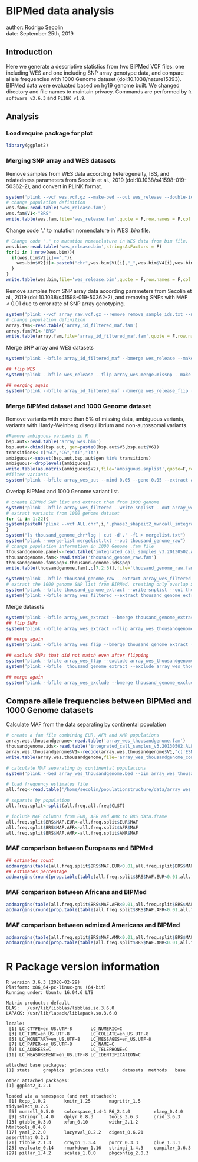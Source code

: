 # BIPMed data analysis

author: Rodrigo Secolin  
date: September 25th, 2019

## Introduction

Here we generate a descriptive statistics from two BIPMed VCF files: one including WES and one including SNP array genotype data, and compare allele frequencies with 1000 Genome dataset (doi:10.1038/nature15393). BIPMed data were evaluated based on hg19 genome built. We changed directory and file names to maintain privacy. Commands are performed by `R software v3.6.3` and `PLINK v1.9`.

## Analysis

### Load require package for plot

```r
library(ggplot2)
```

### Merging SNP array and WES datasets

Remove samples from WES data according heterogeneity, IBS, and relatedness parameters from Secolin et al., 2019 (doi:10.1038/s41598-019-50362-2), and convert in PLINK format.
```r
system('plink --vcf wes.vcf.gz --make-bed --out wes_release --double-id --biallelic-only strict --remove remove_sample_ids.txt')
# change population definition
wes.fam<-read.table('wes_release.fam')
wes.fam$V1<-"BRS"
write.table(wes.fam,file='wes_release.fam',quote = F,row.names = F,col.names = F,sep="\t")
```

Change code "." to mutation nomenclature in WES *.bim* file. 
```r
# Change code "." to mutation nomenclature in WES data from bim file.
wes.bim<-read.table('wes_release.bim',stringsAsFactors = F)
for(i in 1:nrow(wes.bim)){
  if(wes.bim$V2[i]=="."){
    wes.bim$V2[i]<-paste0("chr",wes.bim$V1[i],"_",wes.bim$V4[i],wes.bim$V5[i],"_",wes.bim$V6[i])
  }
}
write.table(wes.bim,file='wes_release.bim',quote = F,row.names = F,col.names = F,sep="\t")
```
Remove samples from SNP array data according parameters from Secolin et al., 2019 (doi:10.1038/s41598-019-50362-2), and removing SNPs with MAF < 0.01 due to error rate of SNP array genotyping.
```r
system('plink --vcf array_raw.vcf.gz --remove remove_sample_ids.txt --maf 0.01 --make-bed --out array_id_filtered_maf')
# change population definition
array.fam<-read.table('array_id_filtered_maf.fam')
array.fam$V1<-"BRS"
write.table(array.fam,file='array_id_filtered_maf.fam',quote = F,row.names = F,col.names = F,sep="\t")

```
Merge SNP array and WES datasets
```r
system('plink --bfile array_id_filtered_maf --bmerge wes_release --make-bed --out array_wes')

## flip WES
system('plink --bfile wes_release --flip array_wes-merge.missnp --make-bed --out wes_release_flip')

## merging again
system('plink --bfile array_id_filtered_maf --bmerge wes_release_flip --make-bed --out array_wes')
```

### Merge BIPMed dataset and 1000 Genome dataset

Remove variants with more than 5% of missing data, ambiguous variants, variants with Hardy-Weinberg disequilibrium and non-autossomal variants.
```r
#Remove ambiguous variants in R
bsp.aut<-read.table('array_wes.bim')
bsp.aut<-cbind(bsp.aut, gen=paste0(bsp.aut$V5,bsp.aut$V6))
transitions<-c("GC","CG","AT","TA")
ambiguous<-subset(bsp.aut,bsp.aut$gen %in% transitions)
ambiguous<-droplevels(ambiguous)
write.table(as.matrix(ambiguous$V2),file='ambiguous.snplist',quote=F,row.names=F,col.names=F)
#filter variants
system('plink --bfile array_wes_aut --mind 0.05 --geno 0.05 --extract ambiguous.snplist --hwe 0.01 --make-bed --out array_wes_filtered')
```

Overlap BIPMed and 1000 Genome variant list.
```r
# create BIPMed SNP list and extract them from 1000 genome
system('plink --bfile array_wes_filtered --write-snplist --out array_wes_filtered')
# extract variants from 1000 genome dataset
for (i in 1:22){
system(paste0("plink --vcf ALL.chr",i,".phase3_shapeit2_mvncall_integrated_v5a.20130502.genotypes.vcf.gz --make-bed --out thousand_genome_chr",i,"_extract --biallelic-only strict --allow-extra-chr"))
}
system("ls thousand_genome_chr*log | cut -d'.' -f1 > mergelist.txt")
system("plink --merge-list mergelist.txt --out thousand_genome_raw")
# change population information in 1000 Genome .fam file
thousandgenome.panel<-read.table('integrated_call_samples_v3.20130502.ALL.panel',header=T)
thousandgenome.fam<-read.table('thousand_genome_raw.fam')
thousandgenome.fam$pop<-thousand.genome.ids$pop
write.table(thousandgenome.fam[,c(7,2:6)],file='thousand_genome_raw.fam',quote = F,row.names = F,col.names = F,sep="\t")

system('plink --bfile thousand_genome_raw --extract array_wes_filtered.snplist --make-bed --out thousand_genome_extract')
# extract the 1000 genome SNP list from BIPMed, creating only overlap SNPs to further comparisons
system('plink --bfile thousand_genome_extract --write-snplist --out thousand_genome_extract')
system('plink --bfile array_wes_filtered --extract thousand_genome_extract.snplist --make-bed --out array_wes_extract')
```

Merge datasets
```r
system('plink --bfile array_wes_extract --bmerge thousand_genome_extract --make-bed --out array_wes_thousandgenome')
## flip SNPs
system('plink --bfile array_wes_extract --flip array_wes_thousandgenome-merge.missnp --make-bed --out array_wes_flip')

## merge again
system('plink --bfile array_wes_flip --bmerge thousand_genome_extract --make-bed --out array_wes_thousandgenome')

## exclude SNPs that did not match even after flipping
system('plink --bfile array_wes_flip --exclude array_wes_thousandgenome-merge.missnp --make-bed --out array_wes_exclude')
system('plink --bfile  thousand_genome_extract --exclude array_wes_thousandgenome-merge.missnp --make-bed --out thousand_genome_exclude')

## merge again
system('plink --bfile array_wes_exclude --bmerge thousand_genome_exclude --make-bed --out array_wes_thousandgenome')
```


## Compare allele frequencies between BIPMed and 1000 Genome datasets

Calculate MAF from the data separating by continental population
```r
# create a fam file combining EUR, AFR and AMR populations 
array.wes.thousandgenome<-read.table('array_wes_thousandgenome.fam')
thousandgenome.ids<-read.table('integrated_call_samples_v3.20130502.ALL.panel',header=T)
array.wes.thousandgenome$V1<-recode(array.wes.thousandgenome$V1,"c('ESN','GWD','LWK','MSL','YRI')='AFR';c('CLM','MXL','PEL','PUR')='AMR';c('CDX','CHB','CHS','JPT','KHV')='EAS';c('CEU','GBR','IBS','TSI')='EUR'")
write.table(array.wes.thousandgenome,file='array_wes_thousandgenome_continental.fam',quote = F,row.names = F,col.names = F,sep="\t")

# calculate MAF separating by continental populations
system('plink --bed array_wes_thousandgenome.bed --bim array_wes_thousandgenome.bim --fam array_wes_thousandgenome_continental.fam --freq --family --out array_wes_thousandgenome')

# load frequency estimates file
all.freq<-read.table('/home/secolin/populationstructure/data/array_wes_thousandgenome.frq.strat',header = T)

# separate by population
all.freq.split<-split(all.freq,all.freq$CLST)

# include MAF columns from EUR, AFR and AMR to BRS data.frame
all.freq.split$BRS$MAF.EUR<-all.freq.split$EUR$MAF
all.freq.split$BRS$MAF.AFR<-all.freq.split$AFR$MAF
all.freq.split$BRS$MAF.AMR<-all.freq.split$AMR$MAF
```

### MAF comparison between Europeans and BIPMed
```r
## estimates count
addmargins(table(all.freq.split$BRS$MAF.EUR<0.01,all.freq.split$BRS$MAF<0.01))
## estimates percentage
addmargins(round(prop.table(table(all.freq.split$BRS$MAF.EUR<0.01,all.freq.split$BRS$MAF<0.01)),digits = 3))
```

### MAF comparison between Africans and BIPMed
```r
addmargins(table(all.freq.split$BRS$MAF.AFR<0.01,all.freq.split$BRS$MAF<0.01))
addmargins(round(prop.table(table(all.freq.split$BRS$MAF.AFR<0.01,all.freq.split$BRS$MAF<0.01)),digits = 3))
```

### MAF comparison between admixed Americans and BIPMed
```r
addmargins(table(all.freq.split$BRS$MAF.AMR<0.01,all.freq.split$BRS$MAF<0.01))
addmargins(round(prop.table(table(all.freq.split$BRS$MAF.AMR<0.01,all.freq.split$BRS$MAF<0.01)),digits = 3))
```

# R Package version information
```
R version 3.6.3 (2020-02-29)
Platform: x86_64-pc-linux-gnu (64-bit)
Running under: Ubuntu 16.04.6 LTS

Matrix products: default
BLAS:   /usr/lib/libblas/libblas.so.3.6.0
LAPACK: /usr/lib/lapack/liblapack.so.3.6.0

locale:
 [1] LC_CTYPE=en_US.UTF-8       LC_NUMERIC=C              
 [3] LC_TIME=en_US.UTF-8        LC_COLLATE=en_US.UTF-8    
 [5] LC_MONETARY=en_US.UTF-8    LC_MESSAGES=en_US.UTF-8   
 [7] LC_PAPER=en_US.UTF-8       LC_NAME=C                 
 [9] LC_ADDRESS=C               LC_TELEPHONE=C            
[11] LC_MEASUREMENT=en_US.UTF-8 LC_IDENTIFICATION=C       

attached base packages:
[1] stats     graphics  grDevices utils     datasets  methods   base     

other attached packages:
[1] ggplot2_3.2.1

loaded via a namespace (and not attached):
 [1] Rcpp_1.0.2       knitr_1.25       magrittr_1.5     tidyselect_0.2.5
 [5] munsell_0.5.0    colorspace_1.4-1 R6_2.4.0         rlang_0.4.0     
 [9] stringr_1.4.0    dplyr_0.8.3      tools_3.6.3      grid_3.6.3      
[13] gtable_0.3.0     xfun_0.10        withr_2.1.2      htmltools_0.4.0 
[17] yaml_2.2.0       lazyeval_0.2.2   digest_0.6.21    assertthat_0.2.1
[21] tibble_2.1.3     crayon_1.3.4     purrr_0.3.3      glue_1.3.1      
[25] evaluate_0.14    rmarkdown_1.16   stringi_1.4.3    compiler_3.6.3  
[29] pillar_1.4.2     scales_1.0.0     pkgconfig_2.0.3
```

